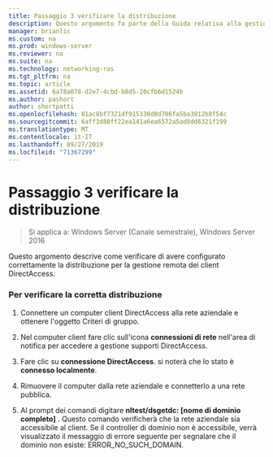 ```yaml
---
title: Passaggio 3 verificare la distribuzione
description: Questo argomento fa parte della Guida relativa alla gestione remota dei client DirectAccess in Windows Server 2016.
manager: brianlic
ms.custom: na
ms.prod: windows-server
ms.reviewer: na
ms.suite: na
ms.technology: networking-ras
ms.tgt_pltfrm: na
ms.topic: article
ms.assetid: 6a78a078-d2e7-4cbd-b8d5-20cfb6d1524b
ms.author: pashort
author: shortpatti
ms.openlocfilehash: 81ac8bf7321df915330d8d706fa5ba3912b8f54c
ms.sourcegitcommit: 6aff3d88ff22ea141a6ea6572a5ad8dd6321f199
ms.translationtype: MT
ms.contentlocale: it-IT
ms.lasthandoff: 09/27/2019
ms.locfileid: "71367299"
---
```

# <a name="step-3-verify-the-deployment"></a>Passaggio 3 verificare la distribuzione

>Si applica a: Windows Server (Canale semestrale), Windows Server 2016

Questo argomento descrive come verificare di avere configurato correttamente la distribuzione per la gestione remota dei client DirectAccess.  
  
### <a name="to-verify-proper-deployment"></a>Per verificare la corretta distribuzione  
  
1.  Connettere un computer client DirectAccess alla rete aziendale e ottenere l'oggetto Criteri di gruppo.  
  
2.  Nel computer client fare clic sull'icona **connessioni di rete** nell'area di notifica per accedere a gestione supporti DirectAccess.  
  
3.  Fare clic su **connessione DirectAccess**. si noterà che lo stato è **connesso localmente**.  
  
4.  Rimuovere il computer dalla rete aziendale e connetterlo a una rete pubblica.  
  
5.  Al prompt dei comandi digitare **nltest/dsgetdc: [nome di dominio completo]** . Questo comando verificherà che la rete aziendale sia accessibile al client. Se il controller di dominio non è accessibile, verrà visualizzato il messaggio di errore seguente per segnalare che il dominio non esiste: ERROR_NO_SUCH_DOMAIN.  
  


